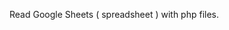 Read Google Sheets ( spreadsheet ) with php files.

<!---
tsjyoti/tsjyoti is a ✨ special ✨ repository because its `README.md` (this file) appears on your GitHub profile.
You can click the Preview link to take a look at your changes.
--->
